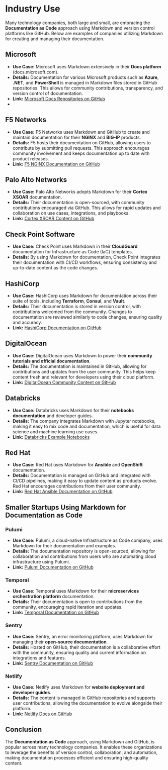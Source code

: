 # Industry Use

Many technology companies, both large and small, are embracing the **Documentation as Code** approach using Markdown and version control platforms like GitHub. Below are examples of companies utilizing Markdown for creating and managing their documentation.

## Microsoft

- **Use Case:** Microsoft uses Markdown extensively in their **Docs platform** (docs.microsoft.com).
- **Details:** Documentation for various Microsoft products such as **Azure**, **.NET**, and **PowerShell** is managed in Markdown files stored in GitHub repositories. This allows for community contributions, transparency, and version control of documentation.
- **Link:** [Microsoft Docs Repositories on GitHub](https://github.com/MicrosoftDocs)
-
## F5 Networks

- **Use Case:** F5 Networks uses Markdown and GitHub to create and maintain documentation for their **NGINX** and **BIG-IP** products.
- **Details:** F5 hosts their documentation on GitHub, allowing users to contribute by submitting pull requests. This approach encourages community involvement and keeps documentation up to date with product releases.
- **Link:** [F5 NGINX Documentation on GitHub](https://github.com/nginxinc/nginx-wiki)

## Palo Alto Networks

- **Use Case:** Palo Alto Networks adopts Markdown for their **Cortex XSOAR** documentation.
- **Details:** Their documentation is open-sourced, with community contributions encouraged via GitHub. This allows for rapid updates and collaboration on use cases, integrations, and playbooks.
- **Link:** [Cortex XSOAR Content on GitHub](https://github.com/demisto/content)

## Check Point Software

- **Use Case:** Check Point uses Markdown in their **CloudGuard** documentation for Infrastructure as Code (IaC) templates.
- **Details:** By using Markdown for documentation, Check Point integrates their documentation with CI/CD workflows, ensuring consistency and up-to-date content as the code changes.


## HashiCorp

- **Use Case:** HashiCorp uses Markdown for documentation across their suite of tools, including **Terraform**, **Consul**, and **Vault**.
- **Details:** Their documentation is stored in version control, with contributions welcomed from the community. Changes to documentation are reviewed similarly to code changes, ensuring quality and accuracy.
- **Link:** [HashiCorp Documentation on GitHub](https://github.com/hashicorp)

## DigitalOcean

- **Use Case:** DigitalOcean uses Markdown to power their **community tutorials and official documentation**.
- **Details:** The documentation is maintained in GitHub, allowing for contributions and updates from the user community. This helps keep content fresh and relevant for developers using their cloud platform.
- **Link:** [DigitalOcean Community Content on GitHub](https://github.com/digitalocean)

## Databricks

- **Use Case:** Databricks uses Markdown for their **notebooks documentation** and developer guides.
- **Details:** The company integrates Markdown with Jupyter notebooks, making it easy to mix code and documentation, which is useful for data science and machine learning use cases.
- **Link:** [Databricks Example Notebooks](https://github.com/databricks/)

## Red Hat

- **Use Case:** Red Hat uses Markdown for **Ansible** and **OpenShift** documentation.
- **Details:** Documentation is managed on GitHub and integrated with CI/CD pipelines, making it easy to update content as products evolve. Red Hat encourages contributions from their user community.
- **Link:** [Red Hat Ansible Documentation on GitHub](https://github.com/ansible)

## Smaller Startups Using Markdown for Documentation as Code

### Pulumi

- **Use Case:** Pulumi, a cloud-native Infrastructure as Code company, uses Markdown for their documentation and examples.
- **Details:** The documentation repository is open-sourced, allowing for collaboration and contributions from users who are automating cloud infrastructure using Pulumi.
- **Link:** [Pulumi Documentation on GitHub](https://github.com/pulumi)

### Temporal

- **Use Case:** Temporal uses Markdown for their **microservices orchestration platform** documentation.
- **Details:** Their documentation is open to contributions from the community, encouraging rapid iteration and updates.
- **Link:** [Temporal Documentation on GitHub](https://github.com/temporalio)

### Sentry

- **Use Case:** Sentry, an error monitoring platform, uses Markdown for managing their **open-source documentation**.
- **Details:** Hosted on GitHub, their documentation is a collaborative effort with the community, ensuring quality and current information on integrations and features.
- **Link:** [Sentry Documentation on GitHub](https://github.com/getsentry/sentry-docs)

### Netlify

- **Use Case:** Netlify uses Markdown for **website deployment and developer guides**.
- **Details:** The content is managed in GitHub repositories and supports user contributions, allowing the documentation to evolve alongside their platform.
- **Link:** [Netlify Docs on GitHub](https://github.com/netlify)

## Conclusion

The **Documentation as Code** approach, using Markdown and GitHub, is popular across many technology companies. It enables these organizations to leverage the benefits of version control, collaboration, and automation, making documentation processes efficient and ensuring high-quality content.

